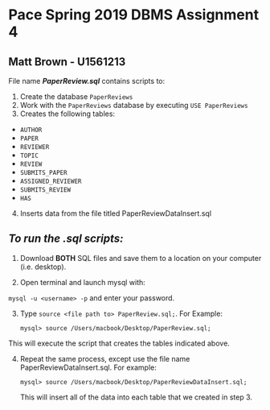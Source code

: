 # Pace Spring 2019 DBMS Assignment 4

## Matt Brown - U1561213

File name ***PaperReview.sql*** contains scripts to:

1. Create the database ```PaperReviews```
2. Work with the ```PaperReviews``` database by executing ```USE PaperReviews```
3. Creates the following tables:
  - ```AUTHOR```
  - ```PAPER```
  - ```REVIEWER```
  - ```TOPIC```
  - ```REVIEW```
  - ```SUBMITS_PAPER```
  - ```ASSIGNED_REVIEWER```
  - ```SUBMITS_REVIEW```
  - ```HAS```
  
4. Inserts data from the file titled PaperReviewDataInsert.sql

## ***To run the .sql scripts:***

1. Download **BOTH** SQL files and save them to a location on your computer (i.e. desktop).

2. Open terminal and launch mysql with:

```mysql -u <username> -p``` and enter your password.

3. Type ```source <file path to> PaperReview.sql;```. For Example:

    ```mysql> source /Users/macbook/Desktop/PaperReview.sql;```
    
  This will execute the script that creates the tables indicated above.
    
4. Repeat the same process, except use the file name PaperReviewDataInsert.sql. For example:

    ```mysql> source /Users/macbook/Desktop/PaperReviewDataInsert.sql;```
    
    This will insert all of the data into each table that we created in step 3.
